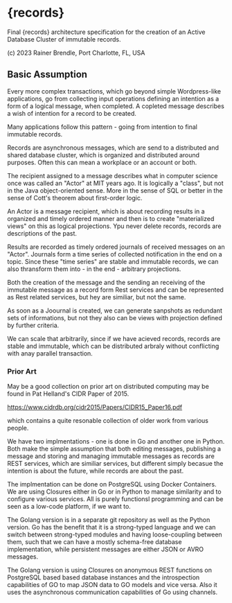 # {records}
Final {records} architecture specification for the creation of an Active Database Cluster of immutable records.

(c) 2023 Rainer Brendle, Port Charlotte, FL, USA

## Basic Assumption
Every more complex transactions, which go beyond simple Wordpress-like applications, go from collecting input operations defining an intention as a form of a logical message, when completed. A copleted message describes a wish of intention for a record to be created.

Many applications follow this pattern - going from intention to final immutable records. 

Records are asynchronous messages, which are send to a distributed and shared database cluster, which is organized and distributed around purposes. Often this can mean a workplace or an account or both. 

The recipient assigned to a message describes what in computer science once was called an "Actor" at MIT years ago. It is logically a "class", but not in the Java object-oriented sense. More in the sense of SQL or better in the sense of Cott's theorem about first-order logic.  

An Actor is a message recipient, which is about recording results in a organized and timely ordered manner and then is to create "materialized views" on this as logical projections. Ypu never delete records, records are descriptions of the past. 

Results are recorded as timely ordered journals of received messages on an "Actor". Journals form a time series of collected notification in the end on a topic. Since these "time series" are stable and immutable records, we can also thransform them into - in the end - arbitrary projections. 

Both the creation of the message and the sending an receiving of the immutable message as a record form Rest services and can be represented as Rest related services, but hey are similiar, but not the same.  

As soon as a Joournal is created, we can generate sanpshots as redundant sets of informations, but not they also can be views with projection defined by further criteria.

We can scale that arbitrarily, since if we have acieved records, records are stable and immutable, which can be distributed arbraly without conflicting with anay parallel transaction.  

### Prior Art
May be a good collection on prior art on distributed computing may be found in Pat Helland's CIDR Paper of 2015.

https://www.cidrdb.org/cidr2015/Papers/CIDR15_Paper16.pdf

which contains a quite resonable collection of older work from various people.

We have two implmentations - one is done in Go and another one in Python. Both make the simple assumption that both editing messages, publishing a message and storing and managing immutable messages as records are REST services, which are similiar services, but different simply becasue the intention is about the future, while records are about the past.  

The implmentation can be done on PostgreSQL using Docker Containers. We are using Closures either in Go or in Python to manage similarity and to configure various services. All is purely functionsl programming and can be seen as a low-code platform, if we want to.

The Golang version is in a separate git repository as well as the Python version.
Go has the benefit that it is a strong-typed language and we can switch between strong-typed modules and having loose-coupling between them, such that we can have a mostly schema-free database implementation, while persistent messages are either JSON or AVRO messages. 

The Golang version is using Closures on anonymous REST functions on PostgreSQL based based database instances and the introspection capabilities of GO to map JSON data to GO models and vice versa. Also it uses the asynchronous communication capabilities of Go using channels.

